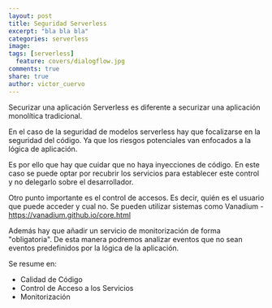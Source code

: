 ```yaml
---
layout: post
title: Seguridad Serverless
excerpt: "bla bla bla"
categories: serverless
image:
tags: [serverless]
  feature: covers/dialogflow.jpg
comments: true
share: true
author: victor_cuervo
---
```




Securizar una aplicación Serverless es diferente a securizar una aplicación monolítica tradicional.

En el caso de la seguridad de modelos serverless hay que focalizarse en la seguridad del código. Ya que los riesgos potenciales van enfocados a la lógica de aplicación.

Es por ello que hay que cuidar que no haya inyecciones de código. En este caso se puede optar por recubrir los servicios para establecer este control y no delegarlo sobre el desarrollador.

Otro punto importante es el control de accesos. Es decir, quién es el usuario que puede acceder y cual no. Se pueden utilizar sistemas como Vanadium - https://vanadium.github.io/core.html


Además hay que añadir un servicio de monitorización de forma "obligatoria". De esta manera podremos analizar eventos que no sean eventos predefinidos por la lógica de la aplicación.


Se resume en:

* Calidad de Código
* Control de Acceso a los Servicios
* Monitorización
